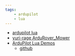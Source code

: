 ```yaml
---
tags:
    - ardupilot
    - lua
---
```




- [ardupilot lua](https://ardupilot.org/dev/docs/common-lua-scripts.html)
- [yuri-rage ArduRover_Mower](https://github.com/yuri-rage/ArduRover_Mower/tree/master)
- [ArduPilot Lua Demos](https://youtu.be/UdXGXjigxAo)
    - [github](https://github.com/yuri-rage/lua_live_stream)